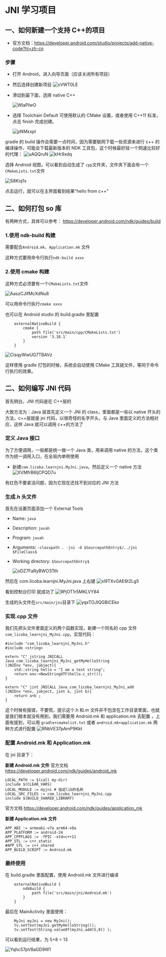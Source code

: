 # JNI 学习项目

## 一、如何新建一个支持 C++的项目

- 官方文档：https://developer.android.com/studio/projects/add-native-code?hl=zh-cn

### 步骤

- 打开 Android，进入向导页面（应该关闭所有项目）
- 然后选择创建新项目
  ![xVWT0LE](https://i.imgur.com/xVWT0LE.jpg)

- 滑动到最下面，选择 native C++

  ![WIaPIwO](https://i.imgur.com/WIaPIwO.jpg)

- 选择 Toolchain Default 可使用默认的 CMake 设置，或者使用 C++11 标准，点击 finish 完成创建。

  ![pNMxxpl](https://i.imgur.com/pNMxxpl.jpg)

gradle 的 build 操作会需要一点时间，因为需要联网下载一些资源来进行 c++ 的编译操作，可能会下载最新版本的 NDK 工具包，这个时候最好挂一个网速比较好的代理：
![uAQQruN](https://i.imgur.com/uAQQruN.jpg)
![kHr9xdq](https://i.imgur.com/kHr9xdq.jpg)

选择 Android 视图，可以看到自动生成了 `cpp`文件夹，文件夹下面会有一个`CMakeLists.txt`文件

![S8Kiq1s](https://i.imgur.com/S8Kiq1s.jpg)

点击运行，就可以在主界面看到结果“hello from c++”

## 二、如何打包 so 库

有两种方式，具体可以参考：
https://developer.android.com/ndk/guides/build

### 1.使用 ndk-build 构建

需要配合`Android.mk`、`Application.mk` 文件

这种方式要用命令行执行`ndk-build xxxx`

### 2.使用 cmake 构建

这种方式必须要有一个`CMakeLists.txt`文件

![AaszCJifMcXdNu8](https://i.loli.net/2021/08/10/AaszCJifMcXdNu8.jpg)

可以用命令行执行`cmake xxxx`

也可以在 Android studio 的 build.gradle 里配置

```
    externalNativeBuild {
        cmake {
            path file('src/main/cpp/CMakeLists.txt')
            version '3.18.1'
        }
    }
```

![CisqyWwUG7TBAVz](https://i.loli.net/2021/08/10/CisqyWwUG7TBAVz.jpg)

这样使用 gradle 打包的时候，系统会自动使用 CMake 工具链文件，等同于命令行执行的效果。

## 二、如何编写 JNI 代码

首先明白，JNI 代码是在 C++层的

大致方法为：Java 层首先定义一个 JNI 的 class，里面都是一些以 native 开头的方法，c++层就是 jni 代码，以很奇怪的名字开头，与 Java 里面定义的方法相对应，这样 Java 就可以调用 c++的方法了

### 定义 Java 接口

为了方便调用，一般都是统一做一个 Java 类，用来调用 native 的方法，这个类作为统一调用入口，在全局内单例使用

- 新建`com.licoba.learnjni.MyJni.java`，然后定义一个 native 方法
  ![XVMfrB6IjCPQD7u](https://i.loli.net/2021/08/10/XVMfrB6IjCPQD7u.jpg)

有红色不要紧没问题，因为它现在还找不到对应的 JNI 方法

### 生成.h 头文件

首先在设置页面添加一个 External Tools

- Name: `java`
- Description: `javah`
- Program: `javah`
- Arguments: `-classpath . -jni -d $SourcepathEntry$/../jni $FileClass$`
- Working directory: `$SourcepathEntry$`

  ![oDZ7FaRyBWO3Tth](https://i.loli.net/2021/08/10/oDZ7FaRyBWO3Tth.jpg)

然后在 com.licoba.learnjni.MyJni.java 上右键
![xl9TXvGAE6t2Lg5](https://i.loli.net/2021/08/10/xl9TXvGAE6t2Lg5.jpg)

看到控制台打印 就成功了
![9PjOT1r5MKLVY84](https://i.loli.net/2021/08/10/9PjOT1r5MKLVY84.jpg)

生成的头文件在`src/main/jni`目录下
![yqxTOJIQGBiCEko](https://i.loli.net/2021/08/10/yqxTOJIQGBiCEko.jpg)

### 实现.cpp 文件

我们先把头文件里面定义的两个函数实现，新建一个同名的 cpp 文件`com_licoba_learnjni_MyJni.cpp`，实现代码：

```
#include "com_licoba_learnjni_MyJni.h"
#include <string>

extern "C" jstring JNICALL Java_com_licoba_learnjni_MyJni_getMyHelloString
(JNIEnv *env, jobject){
    std::string hello = "I am a test string";
    return env->NewStringUTF(hello.c_str());
}

extern "C" jint JNICALL Java_com_licoba_learnjni_MyJni_add
(JNIEnv *env, jobject, jint a, jint b){
    return a+b ;
}
```

这个时候有报错，不要慌，提示这个.h 和.m 文件并不包含在工作目录里面，也就是我们根本就没有用到，我们需要用 Android.mk 和 application.mk 去配置
，上面有提到，可以用 `gradle+cmakelist.txt` 或者 `android.mk+application.mk` 两种方式进行配置
![RNbVE37pAmP9Kkt](https://i.loli.net/2021/08/10/RNbVE37pAmP9Kkt.jpg)

### 配置 Android.mk 和 Application.mk

在 jni 目录下：

**新建 Android.mk 文件**
官方文档
https://developer.android.com/ndk/guides/android_mk

```
LOCAL_PATH := $(call my-dir)
include $(CLEAR_VARS)
LOCAL_MODULE := myjni # 指定lib的名称
LOCAL_SRC_FILES := com_licoba_learnjni_MyJni.cpp
include $(BUILD_SHARED_LIBRARY)

```

官方文档
https://developer.android.com/ndk/guides/application_mk

**新建 Application.mk 文件**

```
APP_ABI := armeabi-v7a arm64-v8a
APP_PLATFORM := android-24
APP_CPPFLAGS := -fPIC -std=c++11
APP_STL := c++_static
#APP_STL := c++_shared
APP_BUILD_SCRIPT := Android.mk

```

### 最终使用

在 build.gradle 里面配置，使用 Android.mk 文件进行编译

```
    externalNativeBuild {
        ndkBuild {
            path file('src/main/jni/Android.mk')
        }
    }
```

最后在 MainActivity 里面使用：

```
    MyJni myJni = new MyJni();
    tv.setText(myJni.getMyHelloString());
    tv.setText(String.valueOf(myJni.add(5,8)) );
```

可以看到运行结果，为 5+8 = 13

![Yqhc57pV8aGD9W1](https://i.loli.net/2021/08/10/Yqhc57pV8aGD9W1.jpg)
